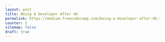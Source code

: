 ```yaml
---
layout: post
title: Being A Developer After 40
permalink: https://medium.freecodecamp.com/being-a-developer-after-40-3c5dd112210c
counter: 1
sitemap: false
draft: true
---
```

